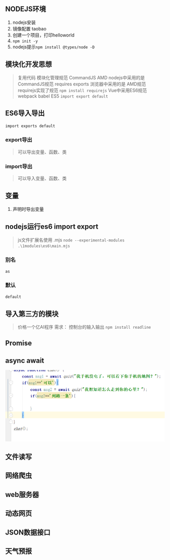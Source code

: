 ## NODEJS环境
1. nodejs安装
2. 镜像配置 taobao
3. 创建一个项目，打印helloworld
4. `npm init -y`
5. nodejs提示`npm install @types/node -D`

## 模块化开发思想
> 复用代码
> 模块化管理规范 CommandJS AMD
> nodejs中采用的是 CommandJS规范 requires  exports
> 浏览器中采用的是 AMD规范 requirejs实现了规范
    `npm install requirejs`
> Vue中采用ES6规范  webpack babel ES5
  `import export default`

## ES6导入导出
`import exports default`
### export导出
> 可以导出变量、函数、类
###  import导出
> 可以导入变量、函数、类

## 变量
1. 声明时导出变量

## nodejs运行es6 import export
> js文件扩展名使用 .mjs
`node --experimental-modules .\1modules\es6\main.mjs`

### 别名
`as`

### 默认
`default`

## 导入第三方的模块
> 价格一个亿AI程序
需求：
  控制台的输入输出
`npm install readline`

## Promise

## async await



![1602056369337](README.assets/1602056369337.png)

## 文件读写



## 网络爬虫

## web服务器

## 动态网页

## JSON数据接口

## 天气预报

